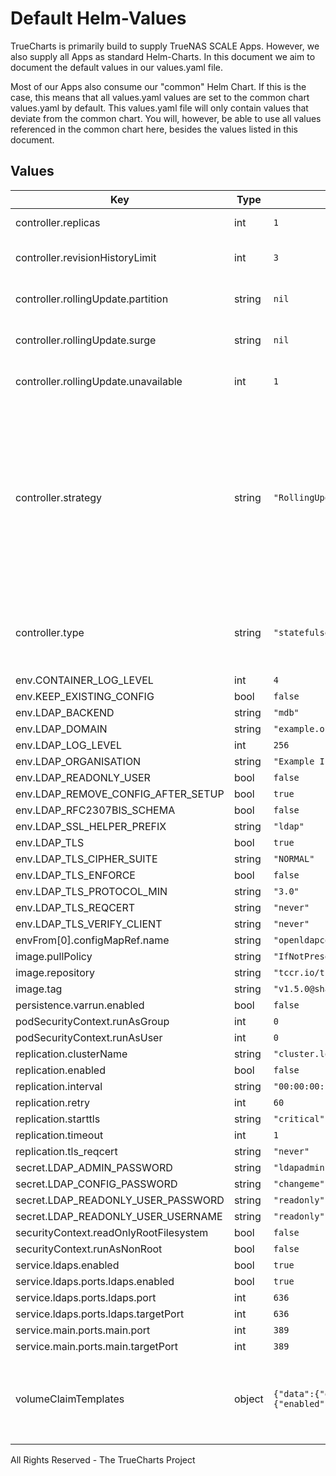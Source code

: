 # Default Helm-Values

TrueCharts is primarily build to supply TrueNAS SCALE Apps.
However, we also supply all Apps as standard Helm-Charts. In this document we aim to document the default values in our values.yaml file.

Most of our Apps also consume our "common" Helm Chart.
If this is the case, this means that all values.yaml values are set to the common chart values.yaml by default. This values.yaml file will only contain values that deviate from the common chart.
You will, however, be able to use all values referenced in the common chart here, besides the values listed in this document.

## Values

| Key | Type | Default | Description |
|-----|------|---------|-------------|
| controller.replicas | int | `1` | Number of desired pods |
| controller.revisionHistoryLimit | int | `3` | ReplicaSet revision history limit |
| controller.rollingUpdate.partition | string | `nil` | Set statefulset RollingUpdate partition |
| controller.rollingUpdate.surge | string | `nil` | Set deployment RollingUpdate max surge |
| controller.rollingUpdate.unavailable | int | `1` | Set deployment RollingUpdate max unavailable |
| controller.strategy | string | `"RollingUpdate"` | Set the controller upgrade strategy For Deployments, valid values are Recreate (default) and RollingUpdate. For StatefulSets, valid values are OnDelete and RollingUpdate (default). DaemonSets ignore this. |
| controller.type | string | `"statefulset"` | Set the controller type. Valid options are deployment, daemonset or statefulset |
| env.CONTAINER_LOG_LEVEL | int | `4` |  |
| env.KEEP_EXISTING_CONFIG | bool | `false` |  |
| env.LDAP_BACKEND | string | `"mdb"` |  |
| env.LDAP_DOMAIN | string | `"example.org"` |  |
| env.LDAP_LOG_LEVEL | int | `256` |  |
| env.LDAP_ORGANISATION | string | `"Example Inc."` |  |
| env.LDAP_READONLY_USER | bool | `false` |  |
| env.LDAP_REMOVE_CONFIG_AFTER_SETUP | bool | `true` |  |
| env.LDAP_RFC2307BIS_SCHEMA | bool | `false` |  |
| env.LDAP_SSL_HELPER_PREFIX | string | `"ldap"` |  |
| env.LDAP_TLS | bool | `true` |  |
| env.LDAP_TLS_CIPHER_SUITE | string | `"NORMAL"` |  |
| env.LDAP_TLS_ENFORCE | bool | `false` |  |
| env.LDAP_TLS_PROTOCOL_MIN | string | `"3.0"` |  |
| env.LDAP_TLS_REQCERT | string | `"never"` |  |
| env.LDAP_TLS_VERIFY_CLIENT | string | `"never"` |  |
| envFrom[0].configMapRef.name | string | `"openldapconfig"` |  |
| image.pullPolicy | string | `"IfNotPresent"` |  |
| image.repository | string | `"tccr.io/truecharts/openldap"` |  |
| image.tag | string | `"v1.5.0@sha256:0260d37c41f0c1207aaa642d7c786851385471a5ddf02bc6efc178241ddd8706"` |  |
| persistence.varrun.enabled | bool | `false` |  |
| podSecurityContext.runAsGroup | int | `0` |  |
| podSecurityContext.runAsUser | int | `0` |  |
| replication.clusterName | string | `"cluster.local"` |  |
| replication.enabled | bool | `false` |  |
| replication.interval | string | `"00:00:00:10"` |  |
| replication.retry | int | `60` |  |
| replication.starttls | string | `"critical"` |  |
| replication.timeout | int | `1` |  |
| replication.tls_reqcert | string | `"never"` |  |
| secret.LDAP_ADMIN_PASSWORD | string | `"ldapadmin"` |  |
| secret.LDAP_CONFIG_PASSWORD | string | `"changeme"` |  |
| secret.LDAP_READONLY_USER_PASSWORD | string | `"readonly"` |  |
| secret.LDAP_READONLY_USER_USERNAME | string | `"readonly"` |  |
| securityContext.readOnlyRootFilesystem | bool | `false` |  |
| securityContext.runAsNonRoot | bool | `false` |  |
| service.ldaps.enabled | bool | `true` |  |
| service.ldaps.ports.ldaps.enabled | bool | `true` |  |
| service.ldaps.ports.ldaps.port | int | `636` |  |
| service.ldaps.ports.ldaps.targetPort | int | `636` |  |
| service.main.ports.main.port | int | `389` |  |
| service.main.ports.main.targetPort | int | `389` |  |
| volumeClaimTemplates | object | `{"data":{"enabled":true,"mountPath":"/var/lib/ldap"},"slapd":{"enabled":true,"mountPath":"/etc/ldap/slapd.d"}}` | Used in conjunction with `controller.type: statefulset` to create individual disks for each instance. |

All Rights Reserved - The TrueCharts Project
